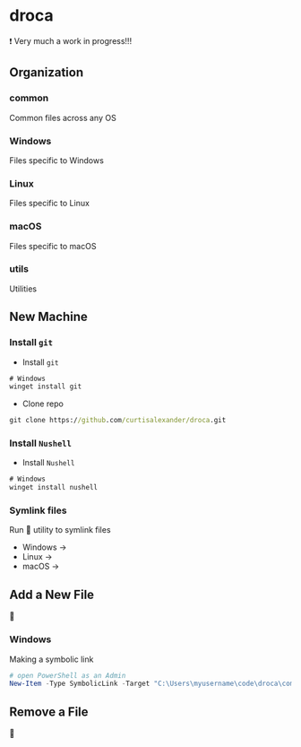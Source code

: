 # droca
:exclamation: Very much a work in progress!!!

## Organization

### common
Common files across any OS

### Windows
Files specific to Windows

### Linux
Files specific to Linux

### macOS
Files specific to macOS

### utils
Utilities

## New Machine

### Install `git`
- Install `git`

```cmd
# Windows
winget install git
```

- Clone repo
```cmd
git clone https://github.com/curtisalexander/droca.git
```

### Install `Nushell`
- Install `Nushell`

```cmd
# Windows
winget install nushell
```

### Symlink files
Run :construction: utility to symlink files
- Windows &rarr;
- Linux &rarr;
- macOS &rarr;

## Add a New File
:construction:

### Windows
Making a symbolic link

```ps1
# open PowerShell as an Admin
New-Item -Type SymbolicLink -Target "C:\Users\myusername\code\droca\common\.gitconfig" -Path "C:\Users\myusername\.gitconfig"
```

## Remove a File
:construction:
